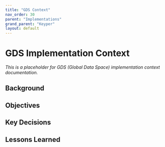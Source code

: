 ```yaml
---
title: "GDS Context"
nav_order: 30
parent: "Implementations"
grand_parent: "Keyper"
layout: default
---
```


# GDS Implementation Context

*This is a placeholder for GDS (Global Data Space) implementation context documentation.*

## Background

## Objectives

## Key Decisions

## Lessons Learned
